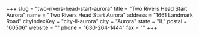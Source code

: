 +++
slug = "two-rivers-head-start-aurora"
title = "Two Rivers Head Start Aurora"
name = "Two Rivers Head Start Aurora"
address = "1661 Landmark Road"
cityIndexKey = "city-il-aurora"
city = "Aurora"
state = "IL"
postal = "60506"
website = ""
phone = "630-264-1444"
fax = ""
+++
